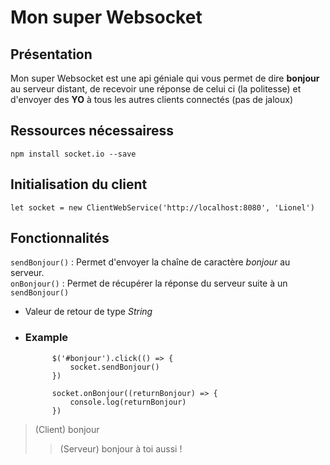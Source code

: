 # Mon super Websocket

## Présentation

Mon super Websocket est une api géniale qui vous permet de dire **bonjour** au serveur distant, de recevoir une réponse de celui ci (la politesse) et d'envoyer des **YO** à tous les autres clients connectés (pas de jaloux)

## Ressources nécessairess

    npm install socket.io --save


## Initialisation du client

    let socket = new ClientWebService('http://localhost:8080', 'Lionel')


## Fonctionnalités

`sendBonjour()` : Permet d'envoyer la chaîne de caractère *bonjour* au serveur.<br/>
`onBonjour()` : Permet de récupérer la réponse du serveur suite à un `sendBonjour()`


* Valeur de retour de type *String*

* ### Example
            $('#bonjour').click(() => {
                socket.sendBonjour()
            })

            socket.onBonjour((returnBonjour) => {
                console.log(returnBonjour)
            })


> (Client) bonjour
> > (Serveur) bonjour à toi aussi !
